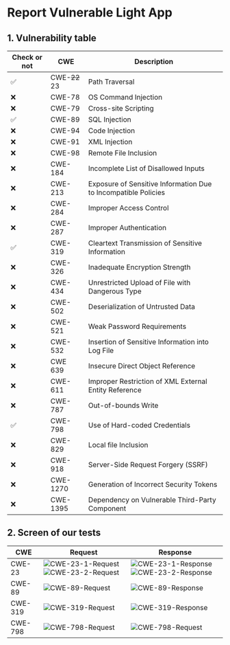 # Report Vulnerable Light App

## 1. Vulnerability table

| Check or not | CWE | Description |
|--------------|-----|-------------|
| ✅ | CWE-~~22~~ 23 | Path Traversal |
| ❌ | CWE-78 | OS Command Injection |
| ❌ | CWE-79 | Cross-site Scripting |
| ✅ | CWE-89 | SQL Injection |
| ❌ | CWE-94 | Code Injection|
| ❌ | CWE-91 | XML Injection |
| ❌ | CWE-98 | Remote File Inclusion |
| ❌ | CWE-184 | Incomplete List of Disallowed Inputs |
| ❌ | CWE-213 | Exposure of Sensitive Information Due to Incompatible Policies |
| ❌ | CWE-284 | Improper Access Control |
| ❌ | CWE-287 | Improper Authentication |
| ✅ | CWE-319 | Cleartext Transmission of Sensitive Information |
| ❌ | CWE-326 | Inadequate Encryption Strength |
| ❌ | CWE-434 | Unrestricted Upload of File with Dangerous Type |
| ❌ | CWE-502 | Deserialization of Untrusted Data |
| ❌ | CWE-521 | Weak Password Requirements |
| ❌ | CWE-532 | Insertion of Sensitive Information into Log File |
| ❌ | CWE 639 | Insecure Direct Object Reference |
| ❌ | CWE-611 | Improper Restriction of XML External Entity Reference |
| ❌ | CWE-787 | Out-of-bounds Write |
| ✅ | CWE-798 | Use of Hard-coded Credentials |
| ❌ | CWE-829 | Local file Inclusion |
| ❌ | CWE-918 | Server-Side Request Forgery (SSRF) |
| ❌ | CWE-1270 | Generation of Incorrect Security Tokens |
| ❌ | CWE-1395 | Dependency on Vulnerable Third-Party Component |

## 2. Screen of our tests

| CWE | Request | Response |
|-----|---------|----------|
| CWE-23 | ![CWE-23-1-Request](./Screenshots/CWE-23/cwe-23-1-request.png) ![CWE-23-2-Request](./Screenshots/CWE-23/cwe-23-2-request.png) | ![CWE-23-1-Response](./Screenshots/CWE-23/cwe-23-1-response.png) ![CWE-23-2-Response](./Screenshots/CWE-23/cwe-23-2-response.png) |
| CWE-89 | ![CWE-89-Request](./Screenshots/CWE-89/cwe-89-request.png) | ![CWE-89-Response](./Screenshots/CWE-89/cwe-89-response.png) |
| CWE-319 | ![CWE-319-Request](./Screenshots/CWE-319/cwe-319-request.png) | ![CWE-319-Response](./Screenshots/CWE-319/cwe-319-response.png) |
| CWE-798 | ![CWE-798-Request](./Screenshots/CWE-798/cwe-798-request.png) | ![CWE-798-Request](./Screenshots/CWE-798/cwe-798-response.png) |
